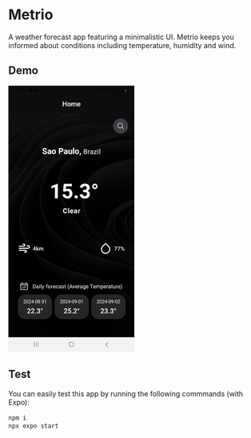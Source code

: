 # Metrio

A weather forecast app featuring a minimalistic UI. Metrio keeps you informed about conditions including temperature, humidity and wind.

## Demo

<img src="doc/demo.jpg" width="50%" height="50%">

## Test

You can easily test this app by running the following commmands (with Expo):

```
npm i
npx expo start
```